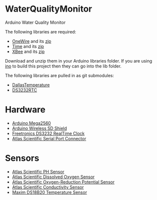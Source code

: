 WaterQualityMonitor
===================

Arduino Water Quality Monitor

The following libraries are required:

* [OneWire](http://playground.arduino.cc/Learning/OneWire) and its [zip](http://www.pjrc.com/teensy/arduino_libraries/OneWire.zip)
* [Time](http://playground.arduino.cc/Code/Time) and its [zip](http://www.pjrc.com/teensy/arduino_libraries/Time.zip)
* [XBee](http://code.google.com/p/xbee-arduino/) and its [zip](http://xbee-arduino.googlecode.com/files/xbee-arduino-0.4-softwareserial-beta.zip)

Download and unzip them in your Arduino libraries folder. If you are using [ino](http://inotool.org) to
build this project then they can go into the lib folder. 

	
The following libraries are pulled in as git submodules:

* [DallasTemperature](https://github.com/milesburton/Arduino-Temperature-Control-Library)
* [DS3232RTC](https://github.com/Tecsmith/DS3232RTC)

Hardware
========

* [Arduino Mega2560](http://arduino.cc/en/Main/arduinoBoardMega2560)
* [Arduino Wireless SD Shield](http://arduino.cc/en/Main/ArduinoWirelessShield)
* [Freetronics DS3232 RealTime Clock](http://www.freetronics.com/products/real-time-clock-rtc-module)
* [Atlas Scientific Serial Port Connector](https://www.atlas-scientific.com/product_pages/embedded/serial-port-connector.html)

Sensors
=======

* [Atlas Scientific PH Sensor](https://www.atlas-scientific.com/product_pages/kits/ph-kit.html)
* [Atlas Scientific Dissolved Oxygen Sensor](https://www.atlas-scientific.com/product_pages/kits/do-kit.html)
* [Atlas Scientific Oxygen-Reduction Potential Sensor](https://www.atlas-scientific.com/product_pages/kits/orp-kit.html)
* [Atlas Scientific Conductivity Sensor](https://www.atlas-scientific.com/product_pages/kits/ec-kit.html)
* [Maxim DS18B20 Temperature Sensor](http://www.maximintegrated.com/datasheet/index.mvp/id/2812)